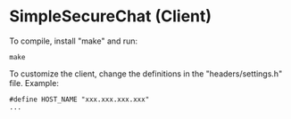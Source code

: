 <h1>SimpleSecureChat (Client)</h1>

To compile, install "make" and run:

    make
    
To customize the client, change the definitions in the "headers/settings.h" file. Example:

    #define HOST_NAME "xxx.xxx.xxx.xxx" 
    ...
